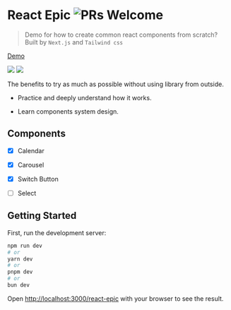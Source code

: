# React Epic ![PRs Welcome](https://img.shields.io/badge/PRs-welcome-green.svg)

> Demo for how to create common react components from scratch? Built by `Next.js` and `Tailwind css`

[Demo](https://baskvava.github.io/react-epic/)

<img src="https://baskvava.github.io/react-epic/readme-2.png" />

<img src="https://baskvava.github.io/react-epic/readme-1.png" />

The benefits to try as much as possible without using library from outside.

- Practice and deeply understand how it works.

- Learn components system design.

## Components

- [x] Calendar

- [x] Carousel

- [x] Switch Button

- [ ] Select

## Getting Started

First, run the development server:

```bash
npm run dev
# or
yarn dev
# or
pnpm dev
# or
bun dev
```

Open [http://localhost:3000/react-epic](http://localhost:3000/react-epic) with your browser to see the result.
